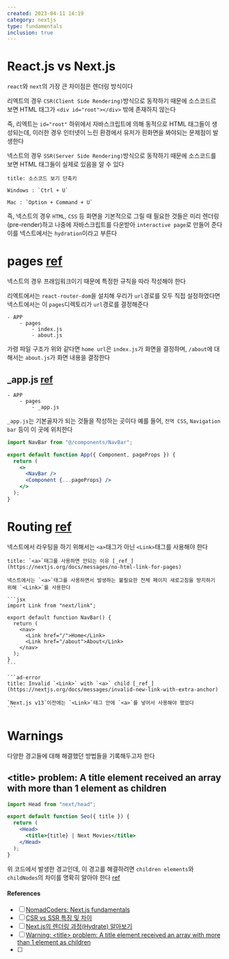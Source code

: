 ```yaml
---
created: 2023-04-11 14:19
category: nextjs
type: fundamentals
inclusion: true
---
```


# React.js vs Next.js
`react`와 `next`의 가장 큰 차이점은 렌더링 방식이다

리엑트의 경우 `CSR(Client Side Rendering)`방식으로 동작하기 때문에 소스코드르 보면 HTML 태그가 `<div id="root"></div>` 밖에 존재하지 않는다

즉, 리엑트는 `id="root"` 하위에서 자바스크립트에 의해 동적으로 HTML 태그들이 생성되는데, 이러한 경우 인터넷이 느린 환경에서 유저가 흰화면을 봐야되는 문제점이 발생한다

넥스트의 경우 `SSR(Server Side Rendering)`방식으로 동작하기 때문에 소스코드를 보면 HTML 태그들이 실제로 있음을 알 수 있다

```ad-tip
title: 소스코드 보기 단축키

Windows : `Ctrl + U`

Mac : `Option + Command + U`
```

즉, 넥스트의 경우 `HTML`, `CSS` 등 화면을 기본적으로 그릴 때 필요한 것들은 미리 렌더링(pre-render)하고 나중에 자바스크립트를 다운받아 `interactive page`로 만들어 준다
이를 넥스트에서는 `hydration`이라고 부른다

# pages [ref](https://nextjs.org/docs/basic-features/pages)
넥스트의 경우 프래임워크이기 때문에 특정한 규칙을 따라 작성해야 한다

리엑트에서는 `react-router-dom`을 설치해 우리가 `url`경로를 모두 직접 설정하였다면 넥스트에서는 이 `pages`디렉토리가 `url`경로를 결정해준다

```dirtree
- APP
	- pages
		- index.js
		- about.js
```

가령 파일 구조가 위와 같다면 `home url`은 `index.js`가 화면을 결정하며, `/about`에 대해서는 `about.js`가 화면 내용을 결정한다

## \_app.js [ref](https://nextjs.org/docs/advanced-features/custom-app)
```dirtree
- APP  
	- pages  
		- _app.js
```

`_app.js`는 기본골자가 되는 것들을 작성하는 곳이다
예를 들어, `전역 CSS`, `Navigation bar` 등이 이 곳에 위치한다

```jsx
import NavBar from "@/components/NavBar";

export default function App({ Component, pageProps }) {
  return (
    <>
      <NavBar />
      <Component {...pageProps} />
    </>
  );
}
```

# Routing [ref](https://nextjs.org/docs/routing/introduction)
넥스트에서 라우팅을 하기 위해서는 `<a>`태그가 아닌 `<Link>`태그를 사용해야 한다

````ad-info
title: `<a>`태그를 사용하면 안되는 이유 [_ref_](https://nextjs.org/docs/messages/no-html-link-for-pages)

넥스트에서는 `<a>`태그를 사용하면서 발생하는 불필요한 전체 페이지 새로고침을 방지하기 위해 `<Link>`를 사용한다

```jsx
import Link from "next/link";

export default function NavBar() {
  return (
    <nav>
      <Link href="/">Home</Link>
      <Link href="/about">About</Link>
    </nav>
  );
}
```

```ad-error
title: Invalid `<Link>` with `<a>` child [_ref_](https://nextjs.org/docs/messages/invalid-new-link-with-extra-anchor)

`Next.js v13`이전에는 `<Link>`태그 안에 `<a>`를 넣어서 사용해야 했었다
```
````

# Warnings
다양한 경고들에 대해 해결했던 방법들을 기록해두고자 한다

## \<title> problem: A title element received an array with more than 1 element as children
```jsx
import Head from "next/head";

export default function Seo({ title }) {
  return (
    <Head>
      <title>{title} | Next Movies</title>
    </Head>
  );
}
```

위 코드에서 발생한 경고인데, 이 경고를 해결하려면 `children elements`와 `childNodes`의 차이를 명확히 알아야 한다 [ref](obsidian://open?vault=Obsidian%20Vault&file=References%2FDifference%20between%20children%20and%20childNodes)



#### References
- [ ] [NomadCoders: Next.js fundamentals](https://nomadcoders.co/nextjs-fundamentals/)
- [ ] [CSR vs SSR 특징 및 차이](https://hahahoho5915.tistory.com/52)
- [ ] [Next.js의 렌더링 과정(Hydrate) 알아보기](https://www.howdy-mj.me/next/hydrate)
- [ ] [Warning: \<title> problem: A title element received an array with more than 1 element as children](https://github.com/vercel/next.js/discussions/38256#discussioncomment-3070196)
- [ ] 